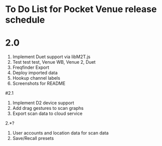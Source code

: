 # To Do List for Pocket Venue release schedule

# 2.0 
1. Implement Duet support via libM2T.js
2. Test test test, Venue WB, Venue 2, Duet
3. Freqfinder Export
4. Deploy imported data
5. Hookup channel labels
6. Screenshots for README

#2.1
1. Implement D2 device support
2. Add drag gestures to scan graphs
3. Export scan data to cloud service


2.*?
1. User accounts and location data for scan data
2. Save/Recall presets